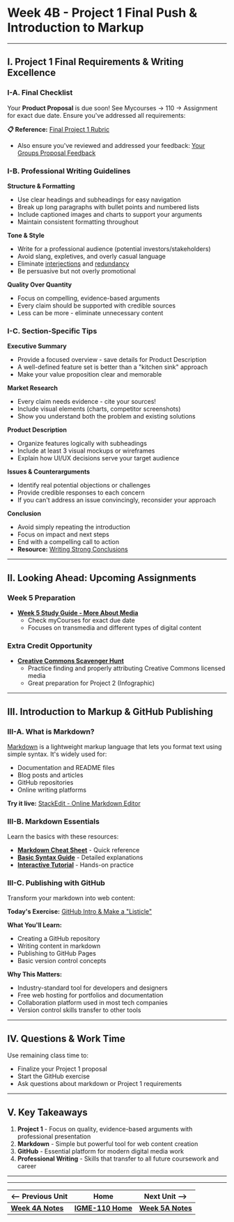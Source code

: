 # Week 4B - Project 1 Final Push & Introduction to Markup

---

## I. Project 1 Final Requirements & Writing Excellence

### I-A. Final Checklist
Your **Product Proposal** is due soon! See Mycourses -> 110 -> Assignment for exact due date. Ensure you've addressed all requirements:

**📋 Reference:** [Final Project 1 Rubric](../documents/p1-rubric-final.md)
- Also ensure you've reviewed and addressed your feedback: [Your Groups Proposal Feedback](../documents/app-proposals/readme.md)

### I-B. Professional Writing Guidelines

**Structure & Formatting**
- Use clear headings and subheadings for easy navigation
- Break up long paragraphs with bullet points and numbered lists
- Include captioned images and charts to support your arguments
- Maintain consistent formatting throughout

**Tone & Style**
- Write for a professional audience (potential investors/stakeholders)
- Avoid slang, expletives, and overly casual language
- Eliminate [interjections](https://www.thoughtco.com/what-is-an-interjection-1691178) and [redundancy](https://edubirdie.com/blog/redundancy-in-writing)
- Be persuasive but not overly promotional

**Quality Over Quantity**
- Focus on compelling, evidence-based arguments
- Every claim should be supported with credible sources
- Less can be more - eliminate unnecessary content

### I-C. Section-Specific Tips

**Executive Summary**
- Provide a focused overview - save details for Product Description
- A well-defined feature set is better than a "kitchen sink" approach
- Make your value proposition clear and memorable

**Market Research**
- Every claim needs evidence - cite your sources!
- Include visual elements (charts, competitor screenshots)
- Show you understand both the problem and existing solutions

**Product Description**
- Organize features logically with subheadings
- Include at least 3 visual mockups or wireframes
- Explain how UI/UX decisions serve your target audience

**Issues & Counterarguments**
- Identify real potential objections or challenges
- Provide credible responses to each concern
- If you can't address an issue convincingly, reconsider your approach

**Conclusion**
- Avoid simply repeating the introduction
- Focus on impact and next steps
- End with a compelling call to action
- **Resource:** [Writing Strong Conclusions](https://www.brandeis.edu/writing-program/resources/students/academic/drafting-revision/conclusions-avoiding-repetition.html)

---

## II. Looking Ahead: Upcoming Assignments

### Week 5 Preparation
- **[Week 5 Study Guide - More About Media](https://docs.google.com/document/d/1tOWF5bkUcpgSNVwjfjuHR47QUroePsl4RDsGdylowiM/copy)**
  - Check myCourses for exact due date
  - Focuses on transmedia and different types of digital content

### Extra Credit Opportunity
- **[Creative Commons Scavenger Hunt](https://docs.google.com/document/d/1ZY9rR69pGSIjqzIlgDlfxCex-GKrC41Eim3vPXDAM_A/edit?usp=sharing)**
  - Practice finding and properly attributing Creative Commons licensed media
  - Great preparation for Project 2 (Infographic)

---

## III. Introduction to Markup & GitHub Publishing

### III-A. What is Markdown?
[Markdown](https://en.wikipedia.org/wiki/Markdown) is a lightweight markup language that lets you format text using simple syntax. It's widely used for:
- Documentation and README files
- Blog posts and articles
- GitHub repositories
- Online writing platforms

**Try it live:** [StackEdit - Online Markdown Editor](https://stackedit.io/app#)

### III-B. Markdown Essentials
Learn the basics with these resources:
- **[Markdown Cheat Sheet](https://www.markdownguide.org/cheat-sheet/)** - Quick reference
- **[Basic Syntax Guide](https://www.markdownguide.org/basic-syntax/)** - Detailed explanations
- **[Interactive Tutorial](https://www.markdowntutorial.com/)** - Hands-on practice

### III-C. Publishing with GitHub
Transform your markdown into web content:

**Today's Exercise:** [GitHub Intro & Make a "Listicle"](../exercises/github-intro.md)

**What You'll Learn:**
- Creating a GitHub repository
- Writing content in markdown
- Publishing to GitHub Pages
- Basic version control concepts

**Why This Matters:**
- Industry-standard tool for developers and designers
- Free web hosting for portfolios and documentation
- Collaboration platform used in most tech companies
- Version control skills transfer to other tools

---

## IV. Questions & Work Time

Use remaining class time to:
- Finalize your Project 1 proposal
- Start the GitHub exercise
- Ask questions about markdown or Project 1 requirements

---

## V. Key Takeaways

1. **Project 1** - Focus on quality, evidence-based arguments with professional presentation
2. **Markdown** - Simple but powerful tool for web content creation
3. **GitHub** - Essential platform for modern digital media work
4. **Professional Writing** - Skills that transfer to all future coursework and career

---
---

| <-- Previous Unit | Home | Next Unit -->
| --- | --- | --- 
|   [**Week 4A Notes**](4A.md)  |  [**IGME-110 Home**](../) | [**Week 5A Notes**](5A.md)
